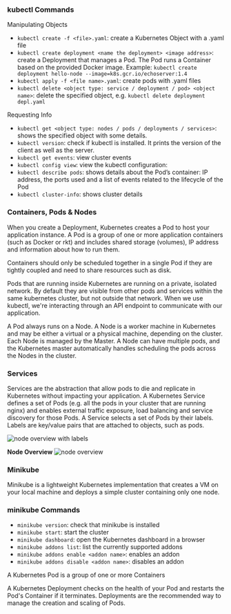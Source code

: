 ### kubectl Commands

Manipulating Objects
- `kubectl create -f <file>.yaml`: create a Kubernetes Object with a .yaml file
- `kubectl create deployment <name the deployment> <image address>`: create a Deployment that manages a Pod. The Pod runs a Container based on the provided Docker image. Example: `kubectl create deployment hello-node --image=k8s.gcr.io/echoserver:1.4`
- `kubectl apply -f <file name>.yaml`: create pods with .yaml files
- `kubectl delete <object type: service / deployment / pod> <object name>`: delete the specified object, e.g. `kubectl delete deployment depl.yaml`

Requesting Info
- `kubectl get <object type: nodes / pods / deployments / services>`: shows the specified object with some details.
- `kubectl version`: check if kubectl is installed. It prints the version of the client as well as the server.
- `kubectl get events`: view cluster events
- `kubectl config view`: view the kubectl configuration:
- `kubectl describe pods`: shows details about the Pod’s container: IP address, the ports used and a list of events related to the lifecycle of the Pod
- `kubectl cluster-info`: shows cluster details

### Containers, Pods & Nodes
When you create a Deployment, Kubernetes creates a Pod to host your application instance. 
A Pod is a group of one or more application containers (such as Docker or rkt) and includes shared storage (volumes), IP address and information about how to run them.

Containers should only be scheduled together in a single Pod if they are tightly coupled and need to share resources such as disk.

Pods that are running inside Kubernetes are running on a private, isolated network. By default they are visible from other pods and services within the same kubernetes cluster, but not outside that network. When we use kubectl, we're interacting through an API endpoint to communicate with our application.

A Pod always runs on a Node. A Node is a worker machine in Kubernetes and may be either a virtual or a physical machine, depending on the cluster. Each Node is managed by the Master. A Node can have multiple pods, and the Kubernetes master automatically handles scheduling the pods across the Nodes in the cluster.

### Services
Services are the abstraction that allow pods to die and replicate in Kubernetes without impacting your application. 
A Kubernetes Service defines a set of Pods (e.g. all the pods in your cluster that are running nginx) and enables external traffic exposure, load balancing and service discovery for those Pods.
A Service selects a set of Pods by their labels.
Labels are key/value pairs that are attached to objects, such as pods.

![node overview with labels](https://d33wubrfki0l68.cloudfront.net/b964c59cdc1979dd4e1904c25f43745564ef6bee/f3351/docs/tutorials/kubernetes-basics/public/images/module_04_labels.svg)

**Node Overview**
![node overview](https://d33wubrfki0l68.cloudfront.net/5cb72d407cbe2755e581b6de757e0d81760d5b86/a9df9/docs/tutorials/kubernetes-basics/public/images/module_03_nodes.svg)

### Minikube
Minikube is a lightweight Kubernetes implementation that creates a VM on your local machine and deploys a simple cluster containing only one node.

### minikube Commands
- `minikube version`: check that minikube is installed
- `minikube start`: start the cluster
- `minikube dashboard`: open the Kubernetes dashboard in a browser
- `minikube addons list`: list the currently supported addons
- `minikube addons enable <addon name>`: enables an addon
- `minikube addons disable <addon name>`: disables an addon





A Kubernetes Pod is a group of one or more Containers

A Kubernetes Deployment checks on the health of your Pod and restarts the Pod's Container if it terminates. Deployments are the recommended way to manage the creation and scaling of Pods.